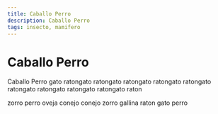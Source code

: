 ```yaml
---
title: Caballo Perro
description: Caballo Perro
tags: insecto, mamifero
---
```


# Caballo Perro

Caballo Perro gato ratongato ratongato ratongato ratongato ratongato ratongato ratongato ratongato ratongato raton

zorro perro oveja conejo conejo zorro gallina raton gato perro